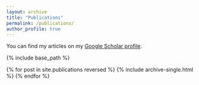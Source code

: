 ```yaml
---
layout: archive
title: "Publications"
permalink: /publications/
author_profile: true
---
```


You can find my articles on my [Google Scholar profile](https://scholar.google.com/citations?user=MmJ5U88AAAAJ).

{% include base_path %}

{% for post in site.publications reversed %}
  {% include archive-single.html %}
{% endfor %}
